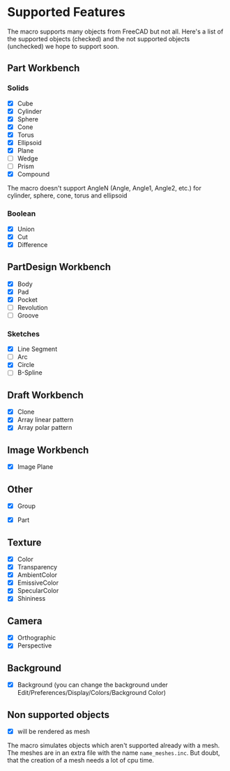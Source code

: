 # Supported Features
The macro supports many objects from FreeCAD but not all. Here's a list of the supported objects (checked) and the not supported objects (unchecked) we hope to support soon.
## Part Workbench
### Solids
- [x] Cube
- [x] Cylinder
- [x] Sphere
- [x] Cone
- [x] Torus
- [x] Ellipsoid
- [x] Plane
- [ ] Wedge
- [ ] Prism
- [x] Compound

The macro doesn't support AngleN (Angle, Angle1, Angle2, etc.) for cylinder, sphere, cone, torus and ellipsoid

### Boolean

- [x] Union
- [x] Cut
- [x] Difference

## PartDesign Workbench

- [x] Body
- [x] Pad
- [x] Pocket
- [ ] Revolution
- [ ] Groove

### Sketches
- [x] Line Segment
- [ ] Arc
- [x] Circle
- [ ] B-Spline

## Draft Workbench

- [x] Clone
- [x] Array linear pattern
- [x] Array polar pattern

## Image Workbench

- [x] Image Plane

## Other

- [x] Group
- [x] Part


## Texture
- [x] Color
- [x] Transparency
- [x] AmbientColor
- [x] EmissiveColor
- [x] SpecularColor
- [x] Shininess

## Camera

- [x] Orthographic
- [x] Perspective

## Background

- [x] Background (you can change the background under Edit/Preferences/Display/Colors/Background Color)

## Non supported objects

- [x] will be rendered as mesh

The macro simulates objects which aren't supported already with a mesh. The meshes are in an extra file with the name `name_meshes.inc`. But doubt, that the creation of a mesh needs a lot of cpu time.
